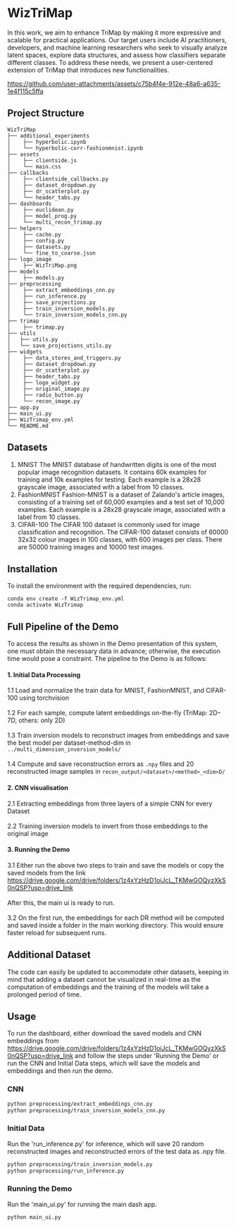 # WizTriMap

In this work, we aim to enhance TriMap by making it more expressive and scalable for practical applications. Our target users include AI practitioners, developers, and machine learning researchers who seek to visually analyze latent spaces, explore data structures, and assess how classifiers separate different classes. To address these needs, we present a user-centered extension of TriMap that introduces new functionalities.

https://github.com/user-attachments/assets/c75b4f4e-912e-48a6-a635-1e4f115c5ffa
## Project Structure

```
WizTriMap
├── additional_experiments
│    ├── hyperbolic.ipynb
│    └── hyperbolic-corr-fashionmnist.ipynb
├── assets
│    ├── clientside.js
│    └── main.css
├── callbacks
│    ├── clientside_callbacks.py
│    ├── dataset_dropdown.py
│    ├── dr_scatterplot.py
│    └── header_tabs.py
├── dashboards
│    ├── euclidean.py
│    ├── model_prog.py
│    └── multi_recon_trimap.py
├── helpers
│    ├── cache.py
│    ├── config.py
│    ├── datasets.py
│    └── fine_to_coarse.json
├── logo_image
│    ├── WizTriMap.png
├── models
│    ├── models.py
├── preprocessing
│    ├── extract_embeddings_cnn.py
│    ├── run_inference.py
│    ├── save_projections.py
│    ├── train_inversion_models.py
│    └── train_inversion_models_cnn.py
├── trimap
│    ├── trimap.py
├── utils
│   ├── utils.py
│   └── save_projections_utils.py
├── widgets
│    ├── data_stores_and_triggers.py
│    ├── dataset_dropdown.py
│    ├── dr_scatterplot.py
│    ├── header_tabs.py
│    ├── logo_widget.py
│    ├── original_image.py
│    ├── radio_button.py
│    └── recon_image.py
├── app.py
├── main_ui.py
├── WizTrimap_env.yml
└── README.md
```
## Datasets
1. MNIST
    The MNIST database of handwritten digits is one of the most popular image recognition datasets. It contains 60k examples for training and 10k examples for testing. Each example is a 28x28 grayscale image, associated with a label from 10 classes.
2. FashionMNIST
    Fashion-MNIST is a dataset of Zalando's article images, consisting of a training set of 60,000 examples and a test set of 10,000 examples. Each example is a 28x28 grayscale image, associated with a label from 10 classes.
3. CIFAR-100
    The CIFAR 100 dataset is commonly used for image classification and recognition. The CIFAR-100 dataset consists of 60000 32x32 colour images in 100 classes, with 600 images per class. There are 50000 training images and 10000 test images. 

## Installation

To install the environment with the required dependencies, run:
```
conda env create -f WizTrimap_env.yml
conda activate WizTrimap
```

## Full Pipeline of the Demo

To access the results as shown in the Demo presentation of this system, one must obtain the necessary data in advance; otherwise, the execution time would pose a constraint. The pipeline to the Demo is as follows:
#### 1. Initial Data Processing
   1.1 Load and normalize the train data for MNIST, FashionMNIST, and CIFAR-100 using torchvision \
   <br>
   1.2 For each sample, compute latent embeddings on-the-fly (TriMap: 2D–7D, others: only 2D) \
   <br>
   1.3 Train inversion models to reconstruct images from embeddings and save the best model per dataset-method-dim in `../multi_dimension_inversion_models/` \
   <br>
   1.4 Compute and save reconstruction errors as `.npy` files and 20 reconstructed image samples in `recon_output/<dataset>/<method>_<dim>D/`

#### 2. CNN visualisation 
   2.1 Extracting embeddings from three layers of a simple CNN for every Dataset \
   <br>
   2.2 Training inversion models to invert from those embeddings to the original image

#### 3. Running the Demo
   3.1 Either run the above two steps to train and save the models or copy the saved models 
   from the link <a>https://drive.google.com/drive/folders/1z4xYzHzD1oiJcL_TKMwGOQyzXkS0nQSP?usp=drive_link
   <br><br>
   After this, the main ui is ready to run. \
   <br>
   3.2 On the first run, the embeddings for each DR method will be computed and saved 
   inside a folder in the main working directory. This would ensure faster reload for 
   subsequent runs.


## Additional Dataset
The code can easily be updated to accommodate other datasets, keeping in mind that adding a dataset cannot be visualized in real-time as the computation of embeddings and the training of the models will take a prolonged period of time.

## Usage
To run the dashboard, either download the saved models and CNN embeddings from <a>https://drive.google.com/drive/folders/1z4xYzHzD1oiJcL_TKMwGOQyzXkS0nQSP?usp=drive_link and follow the steps under 'Running the Demo' or run the CNN and Initial Data steps, which will save the models and embeddings and then run the demo.

### CNN
```bash
python preprocessing/extract_embeddings_cnn.py
python preprocessing/train_inversion_models_cnn.py
```
### Initial Data
Run the 'run_inference.py' for inference, which will save 20 random reconstructed images and reconstructed errors of the test data as .npy file.
```bash
python preprocessing/train_inversion_models.py
python preprocessing/run_inference.py
```
### Running the Demo
Run the 'main_ui.py' for running the main dash app.
```bash
python main_ui.py
```
